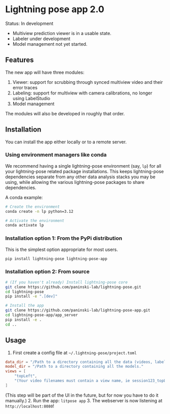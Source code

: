 # Lightning pose app 2.0


Status: In development
* Multiview prediction viewer is in a usable state.
* Labeler under development
* Model management not yet started.

## Features

The new app will have three modules:
1. Viewer: support for scrubbing through synced multiview video and their error traces
2. Labeling: support for multiview with camera calibrations, no longer using LabelStudio 
3. Model management

The modules will also be developed in roughly that order.

## Installation

You can install the app either locally or to a remote server.

### Using environment managers like conda

We recommend having a single lightning-pose environment (say, `lp`) for all your lightning-pose
related package installations. This keeps lightning-pose dependencies separate from any other
data analysis stacks you may be using, while allowing the various lightning-pose packages to
share dependencies. 

A conda example:

```bash
# Create the environment
conda create -n lp python=3.12

# Activate the environment
conda activate lp
```

### Installation option 1: From the PyPi distribution

This is the simplest option appropriate for most users.
```bash
pip install lightning-pose lightning-pose-app
```

### Installation option 2: From source

```bash
# (If you haven't already) Install lightning-pose core
git clone https://github.com/paninski-lab/lightning-pose.git
cd lightning-pose
pip install -e ".[dev]"

# Install the app
git clone https://github.com/paninski-lab/lightning-pose-app.git
cd lightning-pose-app/app_server
pip install -e .
cd ..
```

## Usage

1. First create a config file at `~/.lightning-pose/project.toml`
```toml filename="project.toml"
data_dir = "/Path to a directory containing all the data (videos, labels, etc)."
model_dir = "/Path to a directory containing all the models."
views = [
    "topLeft",
    "(Your video filenames must contain a view name, ie session123_topLeft.mp4)",
]
```
(This step will be part of the UI in the future, but for now you have to do it manually.)
2. Run the app: `litpose app`
3. The webserver is now listening at `http://localhost:8080`!
